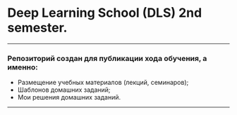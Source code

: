 # Deep Learning School (DLS) 2nd semester.

---

### Репозиторий создан для публикации хода обучения, а именно:
* Размещение учебных материалов (лекций, семинаров);
* Шаблонов домашних заданий;
* Мои решения домашних заданий.

---
